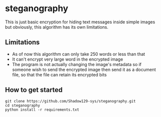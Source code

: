 # steganography
This is just basic encryption for hiding text messages inside simple images but obviously, this algorithm has its own limitations. 

## Limitations
* As of now this algorithm can only take 250 words or less than that
* It can't encrypt very large word in the encrypted image
* The program is not actually changing the image's metadata so if someone wish to send the encrypted image then send it as a document file, so that the file can retain its encrypted bits

## How to get started
```gitbash
git clone https://github.com/Shadow129-sys/steganography.git
cd steganography
python install -r requirements.txt
```
